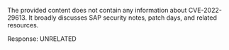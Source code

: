 The provided content does not contain any information about CVE-2022-29613. It broadly discusses SAP security notes, patch days, and related resources.

Response: UNRELATED
